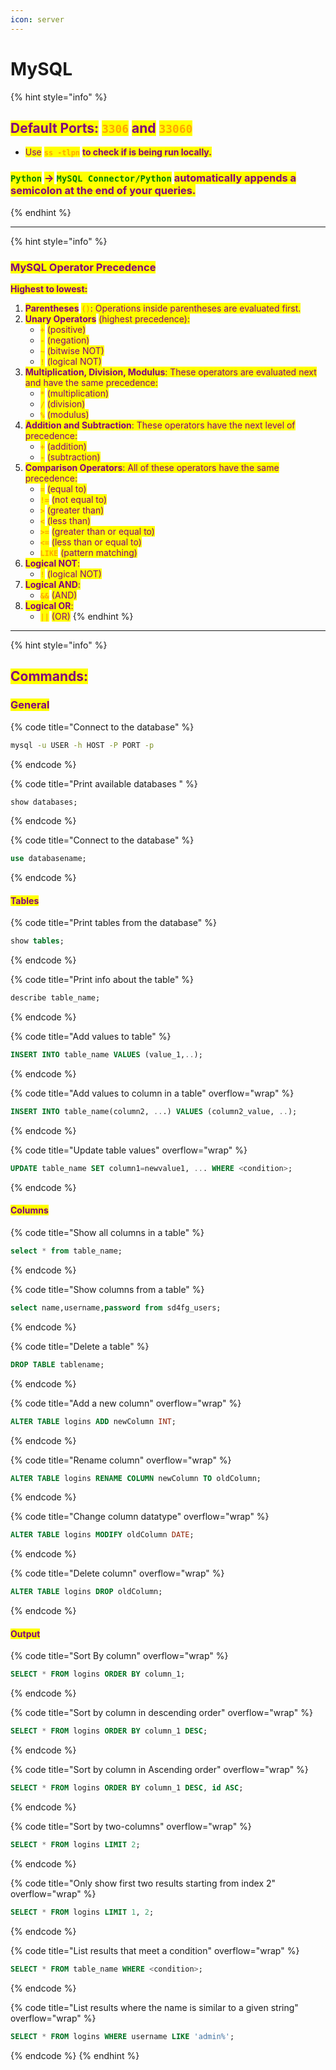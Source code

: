 ```yaml
---
icon: server
---
```


# MySQL

{% hint style="info" %}
## <mark style="color:purple;">Default Ports:</mark> <mark style="color:orange;">`3306`</mark> <mark style="color:purple;">and</mark> <mark style="color:orange;">`33060`</mark>

* <mark style="color:purple;">Use</mark> <mark style="color:orange;">**`ss -tlpn`**</mark> <mark style="color:purple;">**to check if is being run locally.**</mark>

### <mark style="color:green;">`Python`</mark> <mark style="color:purple;">-></mark> <mark style="color:green;">`MySQL Connector/Python`</mark> <mark style="color:purple;">automatically appends a semicolon at the end of your queries.</mark>
{% endhint %}

***

{% hint style="info" %}
### <mark style="color:purple;">MySQL Operator Precedence</mark>

<mark style="color:purple;">**Highest to lowest:**</mark>

1. <mark style="color:purple;">**Parentheses**</mark> <mark style="color:orange;">**`()`**</mark><mark style="color:purple;">: Operations inside parentheses are evaluated first.</mark>
2. <mark style="color:purple;">**Unary Operators**</mark> <mark style="color:purple;"></mark><mark style="color:purple;">(highest precedence):</mark>
   * <mark style="color:orange;">**`+`**</mark> <mark style="color:purple;">(positive)</mark>
   * <mark style="color:orange;">**`-`**</mark> <mark style="color:purple;">(negation)</mark>
   * <mark style="color:orange;">**`~`**</mark> <mark style="color:purple;">(bitwise NOT)</mark>
   * <mark style="color:orange;">**`!`**</mark> <mark style="color:purple;">(logical NOT)</mark>
3. <mark style="color:purple;">**Multiplication, Division, Modulus**</mark><mark style="color:purple;">: These operators are evaluated next and have the same precedence:</mark>
   * <mark style="color:orange;">**`*`**</mark> <mark style="color:purple;">(multiplication)</mark>
   * <mark style="color:orange;">**`/`**</mark> <mark style="color:purple;">(division)</mark>
   * <mark style="color:orange;">**`%`**</mark> <mark style="color:purple;">(modulus)</mark>
4. <mark style="color:purple;">**Addition and Subtraction**</mark><mark style="color:purple;">: These operators have the next level of precedence:</mark>
   * <mark style="color:orange;">**`+`**</mark> <mark style="color:purple;">(addition)</mark>
   * <mark style="color:orange;">**`-`**</mark> <mark style="color:purple;">(subtraction)</mark>
5. <mark style="color:purple;">**Comparison Operators**</mark><mark style="color:purple;">: All of these operators have the same precedence:</mark>
   * <mark style="color:orange;">**`=`**</mark> <mark style="color:purple;">(equal to)</mark>
   * <mark style="color:orange;">**`!=`**</mark> <mark style="color:purple;">(not equal to)</mark>
   * <mark style="color:orange;">**`>`**</mark> <mark style="color:purple;">(greater than)</mark>
   * <mark style="color:orange;">**`<`**</mark> <mark style="color:purple;">(less than)</mark>
   * <mark style="color:orange;">**`>=`**</mark> <mark style="color:purple;">(greater than or equal to)</mark>
   * <mark style="color:orange;">**`<=`**</mark> <mark style="color:purple;">(less than or equal to)</mark>
   * <mark style="color:orange;">**`LIKE`**</mark> <mark style="color:purple;">(pattern matching)</mark>
6. <mark style="color:purple;">**Logical NOT**</mark><mark style="color:purple;">:</mark>
   * <mark style="color:orange;">**`!`**</mark> <mark style="color:purple;">(logical NOT)</mark>
7. <mark style="color:purple;">**Logical AND**</mark><mark style="color:purple;">:</mark>
   * <mark style="color:orange;">**`&&`**</mark> <mark style="color:purple;">(AND)</mark>
8. <mark style="color:purple;">**Logical OR**</mark><mark style="color:purple;">:</mark>
   * <mark style="color:orange;">**`||`**</mark> <mark style="color:purple;">(OR)</mark>
{% endhint %}

***

{% hint style="info" %}
## <mark style="color:purple;">Commands:</mark>

### <mark style="color:purple;">General</mark>

{% code title="Connect to the database" %}
```sh
mysql -u USER -h HOST -P PORT -p
```
{% endcode %}

{% code title="Print available databases " %}
```sql
show databases;
```
{% endcode %}

{% code title="Connect to the database" %}
```sql
use databasename;
```
{% endcode %}

#### <mark style="color:purple;">Tables</mark>

{% code title="Print tables from the database" %}
```sql
show tables;
```
{% endcode %}

{% code title="Print info about the table" %}
```sql
describe table_name;
```
{% endcode %}

{% code title="Add values to table" %}
```sql
INSERT INTO table_name VALUES (value_1,..);
```
{% endcode %}

{% code title="Add values to column in a table" overflow="wrap" %}
```sql
INSERT INTO table_name(column2, ...) VALUES (column2_value, ..);
```
{% endcode %}

{% code title="Update table values" overflow="wrap" %}
```sql
UPDATE table_name SET column1=newvalue1, ... WHERE <condition>;
```
{% endcode %}

#### <mark style="color:purple;">Columns</mark>

{% code title="Show all columns in a table" %}
```sql
select * from table_name;
```
{% endcode %}

{% code title="Show columns from a table" %}
```sql
select name,username,password from sd4fg_users;
```
{% endcode %}

{% code title="Delete a table" %}
```sql
DROP TABLE tablename;
```
{% endcode %}

{% code title="Add a new column" overflow="wrap" %}
```sql
ALTER TABLE logins ADD newColumn INT;
```
{% endcode %}

{% code title="Rename column" overflow="wrap" %}
```sql
ALTER TABLE logins RENAME COLUMN newColumn TO oldColumn;
```
{% endcode %}

{% code title="Change column datatype" overflow="wrap" %}
```sql
ALTER TABLE logins MODIFY oldColumn DATE;
```
{% endcode %}

{% code title="Delete column" overflow="wrap" %}
```sql
ALTER TABLE logins DROP oldColumn;
```
{% endcode %}

#### <mark style="color:purple;">Output</mark>

{% code title="Sort By column" overflow="wrap" %}
```sql
SELECT * FROM logins ORDER BY column_1;
```
{% endcode %}

{% code title="Sort by column in descending order" overflow="wrap" %}
```sql
SELECT * FROM logins ORDER BY column_1 DESC;
```
{% endcode %}

{% code title="Sort by column in Ascending order" overflow="wrap" %}
```sql
SELECT * FROM logins ORDER BY column_1 DESC, id ASC;
```
{% endcode %}

{% code title="Sort by two-columns" overflow="wrap" %}
```sql
SELECT * FROM logins LIMIT 2;
```
{% endcode %}

{% code title="Only show first two results starting from index 2" overflow="wrap" %}
```sql
SELECT * FROM logins LIMIT 1, 2;
```
{% endcode %}

{% code title="List results that meet a condition" overflow="wrap" %}
```sql
SELECT * FROM table_name WHERE <condition>;
```
{% endcode %}

{% code title="List results where the name is similar to a given string" overflow="wrap" %}
```sql
SELECT * FROM logins WHERE username LIKE 'admin%';
```
{% endcode %}
{% endhint %}

